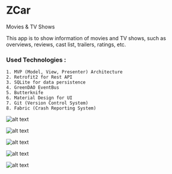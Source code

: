 # ZCar
Movies & TV Shows

This app is to show information of movies and TV shows, such as overviews, reviews, cast list, trailers, ratings, etc. 

### Used Technologies :
	1. MVP (Model, View, Presenter) Architecture
	2. Retrofit2 for Rest API
	3. SQLite for data persistence
	4. GreenDAO EventBus
	5. Butterknife
	6. Material Design for UI
	7. Git (Version Control System)
	8. Fabric (Crash Reporting System)


![alt text](https://github.com/nyinyihtunlwin/ZCar/blob/master/app/screenshots/Screenshot_2018-04-03-17-51-59-833_projects.nyinyihtunlwin.zcar.png)

![alt text](https://github.com/nyinyihtunlwin/ZCar/blob/master/app/screenshots/Screenshot_2018-04-03-17-54-40-083_projects.nyinyihtunlwin.zcar.png)

![alt text](https://github.com/nyinyihtunlwin/ZCar/blob/master/app/screenshots/Screenshot_2018-04-03-17-52-13-352_projects.nyinyihtunlwin.zcar.png)

![alt text](https://github.com/nyinyihtunlwin/ZCar/blob/master/app/screenshots/Screenshot_2018-04-03-17-55-05-580_projects.nyinyihtunlwin.zcar.png)

![alt text](https://github.com/nyinyihtunlwin/ZCar/blob/master/app/screenshots/Screenshot_2018-04-03-17-55-50-844_projects.nyinyihtunlwin.zcar.png)
